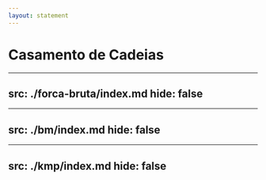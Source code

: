 ```yaml
---
layout: statement
---
```


# Casamento de Cadeias

---
src: ./forca-bruta/index.md
hide: false
---

---
src: ./bm/index.md
hide: false
---

---
src: ./kmp/index.md
hide: false
---